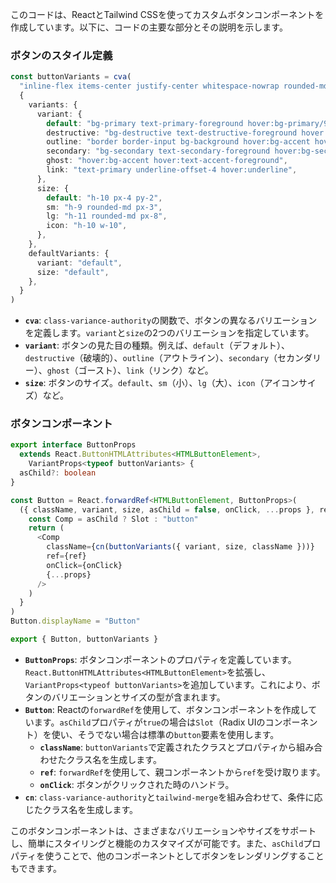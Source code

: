 

このコードは、ReactとTailwind CSSを使ってカスタムボタンコンポーネントを作成しています。以下に、コードの主要な部分とその説明を示します。

### ボタンのスタイル定義
```typescript
const buttonVariants = cva(
  "inline-flex items-center justify-center whitespace-nowrap rounded-md text-sm font-medium ring-offset-background transition-colors focus-visible:outline-none focus-visible:ring-2 focus-visible:ring-ring focus-visible:ring-offset-2 disabled:pointer-events-none disabled:opacity-50",
  {
    variants: {
      variant: {
        default: "bg-primary text-primary-foreground hover:bg-primary/90",
        destructive: "bg-destructive text-destructive-foreground hover:bg-destructive/90",
        outline: "border border-input bg-background hover:bg-accent hover:text-accent-foreground",
        secondary: "bg-secondary text-secondary-foreground hover:bg-secondary/80",
        ghost: "hover:bg-accent hover:text-accent-foreground",
        link: "text-primary underline-offset-4 hover:underline",
      },
      size: {
        default: "h-10 px-4 py-2",
        sm: "h-9 rounded-md px-3",
        lg: "h-11 rounded-md px-8",
        icon: "h-10 w-10",
      },
    },
    defaultVariants: {
      variant: "default",
      size: "default",
    },
  }
)
```
- **`cva`**: `class-variance-authority`の関数で、ボタンの異なるバリエーションを定義します。`variant`と`size`の2つのバリエーションを指定しています。
- **`variant`**: ボタンの見た目の種類。例えば、`default`（デフォルト）、`destructive`（破壊的）、`outline`（アウトライン）、`secondary`（セカンダリー）、`ghost`（ゴースト）、`link`（リンク）など。
- **`size`**: ボタンのサイズ。`default`、`sm`（小）、`lg`（大）、`icon`（アイコンサイズ）など。

### ボタンコンポーネント
```typescript
export interface ButtonProps
  extends React.ButtonHTMLAttributes<HTMLButtonElement>,
    VariantProps<typeof buttonVariants> {
  asChild?: boolean
}

const Button = React.forwardRef<HTMLButtonElement, ButtonProps>(
  ({ className, variant, size, asChild = false, onClick, ...props }, ref) => {
    const Comp = asChild ? Slot : "button"
    return (
      <Comp
        className={cn(buttonVariants({ variant, size, className }))}
        ref={ref}
        onClick={onClick}
        {...props}
      />
    )
  }
)
Button.displayName = "Button"

export { Button, buttonVariants }
```
- **`ButtonProps`**: ボタンコンポーネントのプロパティを定義しています。`React.ButtonHTMLAttributes<HTMLButtonElement>`を拡張し、`VariantProps<typeof buttonVariants>`を追加しています。これにより、ボタンのバリエーションとサイズの型が含まれます。
- **`Button`**: Reactの`forwardRef`を使用して、ボタンコンポーネントを作成しています。`asChild`プロパティが`true`の場合は`Slot`（Radix UIのコンポーネント）を使い、そうでない場合は標準の`button`要素を使用します。
  - **`className`**: `buttonVariants`で定義されたクラスとプロパティから組み合わせたクラス名を生成します。
  - **`ref`**: `forwardRef`を使用して、親コンポーネントから`ref`を受け取ります。
  - **`onClick`**: ボタンがクリックされた時のハンドラ。
- **`cn`**: `class-variance-authority`と`tailwind-merge`を組み合わせて、条件に応じたクラス名を生成します。

このボタンコンポーネントは、さまざまなバリエーションやサイズをサポートし、簡単にスタイリングと機能のカスタマイズが可能です。また、`asChild`プロパティを使うことで、他のコンポーネントとしてボタンをレンダリングすることもできます。
